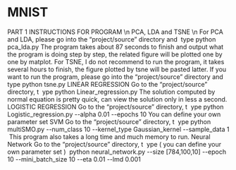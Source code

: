 # MNIST
PART 1 INSTRUCTIONS FOR PROGRAM \n
PCA, LDA and TSNE \n
For PCA and LDA, please go into the “project/source” directory and ​ type
python ​ pca_lda.py
The program takes about 87 seconds to finish and output what the program is doing step
by step, the related figure will be plotted one by one by matplot.
For TSNE, I do not recommend to run the program, it takes several hours to finish, the
figure plotted by tsne will be pasted latter. If you want to run the program, please go into the
“project/source” directory and ​ type
python tsne.py
LINEAR REGRESSION
Go to the “project/source” directory, t ​ ype
python Linear_regression.py
The solution computed by normal equation is pretty quick, can view the solution only in
less a second.
LOGISTIC REGRESSION
Go to the “project/source” directory, t ​ ype
python Logistic_regression.py --alpha 0.01 --epochs 10
You can define your own parameter set
SVM
Go to the “project/source” directory, t ​ ype
python multiSMO.py --num_class 10 --kernel_type Gaussian_kernel
--sample_data 1 ​ This program also takes a long time and much memory to run.
Neural Network
Go to the “project/source” directory, t ​ ype (​ you can define your own parameter set ) ​
python neural_network.py --size [784,100,10] --epoch 10 --mini_batch_size 10 --eta 0.01 --lmd
0.001
